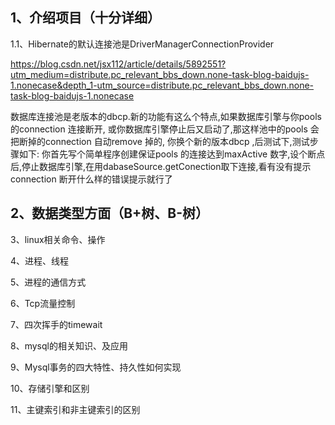 ## 1、介绍项目（十分详细）

1.1、Hibernate的默认连接池是DriverManagerConnectionProvider

https://blog.csdn.net/jsx112/article/details/5892551?utm_medium=distribute.pc_relevant_bbs_down.none-task-blog-baidujs-1.nonecase&depth_1-utm_source=distribute.pc_relevant_bbs_down.none-task-blog-baidujs-1.nonecase

数据库连接池是老版本的dbcp.新的功能有这么个特点,如果数据库引擎与你pools 的connection 连接断开,
或你数据库引擎停止后又启动了,那这样池中的pools 会把断掉的connection 自动remove 掉的,
你换个新的版本dbcp ,后测试下,测试步骤如下: 你首先写个简单程序创建保证pools 的连接达到maxActive 数字,设个断点
后,停止数据库引擎,在用dabaseSource.getConection取下连接,看有没有提示connection 断开什么样的错误提示就行了

## 2、数据类型方面（B+树、B-树）

3、linux相关命令、操作

4、进程、线程

5、进程的通信方式

6、Tcp流量控制

7、四次挥手的timewait

8、mysql的相关知识、及应用

9、Mysql事务的四大特性、持久性如何实现

10、存储引擎和区别

11、主键索引和非主键索引的区别







